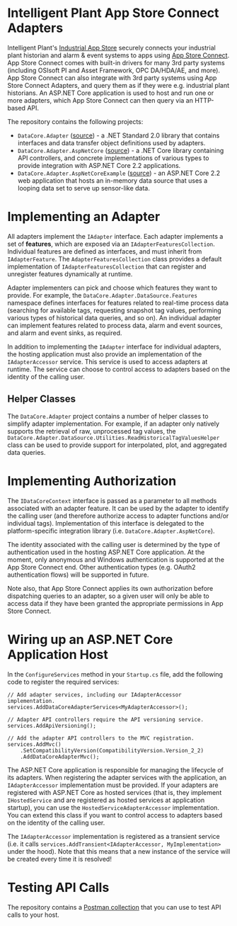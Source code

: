 ﻿# Intelligent Plant App Store Connect Adapters

Intelligent Plant's [Industrial App Store](https://appstore.intelligentplant.com) securely connects your industrial plant historian and alarm & event systems to apps using [App Store Connect](https://appstore.intelligentplant.com/Welcome/AppProfile?appId=a73c453df5f447a6aa8a08d2019037a5). App Store Connect comes with built-in drivers for many 3rd party systems (including OSIsoft PI and Asset Framework, OPC DA/HDA/AE, and more). App Store Connect can also integrate with 3rd party systems using App Store Connect Adapters, and query them as if they were e.g. industrial plant historians. An ASP.NET Core application is used to host and run one or more adapters, which App Store Connect can then query via an HTTP-based API.

The repository contains the following projects:

* `DataCore.Adapter` ([source](https://github.com/intelligentplant/app-store-connect-adapters/tree/master/src/DataCore.Adapter)) - a .NET Standard 2.0 library that contains interfaces and data transfer object definitions used by adapters.
* `DataCore.Adapter.AspNetCore` ([source](https://github.com/intelligentplant/app-store-connect-adapters/tree/master/src/DataCore.Adapter.AspNetCore)) - a .NET Core library containing API controllers, and concrete implementations of various types to provide integration with ASP.NET Core 2.2 applications.
* `DataCore.Adapter.AspNetCoreExample` ([source](https://github.com/intelligentplant/app-store-connect-adapters/tree/master/src/DataCore.AspNetCoreExample)) - an ASP.NET Core 2.2 web application that hosts an in-memory data source that uses a looping data set to serve up sensor-like data.


# Implementing an Adapter

All adapters implement the `IAdapter` interface. Each adapter implements a set of __features__, which are exposed via an `IAdapterFeaturesCollection`. Individual features are defined as interfaces, and must inherit from `IAdapterFeature`. The `AdapterFeaturesCollection` class provides a default implementation of `IAdapterFeaturesCollection` that can register and unregister features dynamically at runtime.

Adapter implementers can pick and choose which features they want to provide. For example, the `DataCore.Adapter.DataSource.Features` namespace defines interfaces for features related to real-time process data (searching for available tags, requesting snapshot tag values, performing various types of historical data queries, and so on). An individual adapter can implement features related to process data, alarm and event sources, and alarm and event sinks, as required. 

In addition to implementing the `IAdapter` interface for individual adapters, the hosting application must also provide an implementation of the `IAdapterAccessor` service. This service is used to access adapters at runtime. The service can choose to control access to adapters based on the identity of the calling user.


## Helper Classes

The `DataCore.Adapter` project contains a number of helper classes to simplify adapter implementation. For example, if an adapter only natively supports the retrieval of raw, unprocessed tag values, the `DataCore.Adapter.DataSource.Utilities.ReadHistoricalTagValuesHelper` class can be used to provide support for interpolated, plot, and aggregated data queries.


# Implementing Authorization

The `IDataCoreContext` interface is passed as a parameter to all methods associated with an adapter feature. It can be used by the adapter to identify the calling user (and therefore authorize access to adapter functions and/or individual tags). Implementation of this interface is delegated to the platform-specific integration library (i.e. `DataCore.Adapter.AspNetCore`).

The identity associated with the calling user is determined by the type of authentication used in the hosting ASP.NET Core application. At the moment, only anonymous and Windows authentication is supported at the App Store Connect end. Other authentication types (e.g. OAuth2 authentication flows) will be supported in future.

Note also, that App Store Connect applies its own authorization before dispatching queries to an adapter, so a given user will only be able to access data if they have been granted the appropriate permissions in App Store Connect.


# Wiring up an ASP.NET Core Application Host

In the `ConfigureServices` method in your `Startup.cs` file, add the following code to register the required services:

    // Add adapter services, including our IAdapterAccessor implementation.
    services.AddDataCoreAdapterServices<MyAdapterAccessor>();

    // Adapter API controllers require the API versioning service.
    services.AddApiVersioning();

    // Add the adapter API controllers to the MVC registration.
    services.AddMvc()
        .SetCompatibilityVersion(CompatibilityVersion.Version_2_2)
        .AddDataCoreAdapterMvc();


The ASP.NET Core application is responsible for managing the lifecycle of its adapters. When registering the adapter services with the application, an `IAdapterAccessor` implementation must be provided. If your adapters are registered with ASP.NET Core as hosted services (that is, they implement `IHostedService` and are registered as hosted services at application startup), you can use the `HostedServiceAdapterAccessor` implementation. You can extend this class if you want to control access to adapters based on the identity of the calling user.

The `IAdapterAccessor` implementation is registered as a transient service (i.e. it calls `services.AddTransient<IAdapterAccessor, MyImplementation>` under the hood). Note that this means that a new instance of the service will be created every time it is resolved!


# Testing API Calls

The repository contains a [Postman collection](https://github.com/intelligentplant/app-store-connect-adapters/blob/master/postman_collection.json) that you can use to test API calls to your host.
